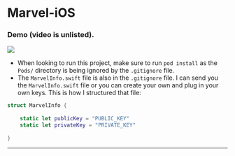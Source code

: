 # Marvel-iOS

### Demo (video is unlisted).

[![](http://img.youtube.com/vi/mBMzgQygds0/0.jpg)](https://www.youtube.com/watch?v=mBMzgQygds0 "Marvel")

* When looking to run this project, make sure to run `pod install` as the `Pods/` directory is being ignored by the `.gitignore` file.
* The `MarvelInfo.swift` file is also in the `.gitignore` file. I can send you the `MarvelInfo.swift` file or you can create your own and plug in your own keys. This is how I structured that file:

```swift
struct MarvelInfo {
    
    static let publicKey = "PUBLIC_KEY"
    static let privateKey = "PRIVATE_KEY"
    
}
```


---